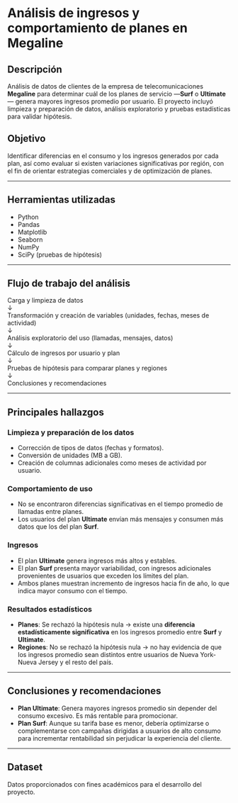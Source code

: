 # Análisis de ingresos y comportamiento de planes en Megaline

## Descripción
Análisis de datos de clientes de la empresa de telecomunicaciones **Megaline** para determinar cuál de los planes de servicio —**Surf** o **Ultimate**— genera mayores ingresos promedio por usuario. El proyecto incluyó limpieza y preparación de datos, análisis exploratorio y pruebas estadísticas para validar hipótesis.

## Objetivo
Identificar diferencias en el consumo y los ingresos generados por cada plan, así como evaluar si existen variaciones significativas por región, con el fin de orientar estrategias comerciales y de optimización de planes.

---

## Herramientas utilizadas
- Python
- Pandas
- Matplotlib
- Seaborn
- NumPy
- SciPy (pruebas de hipótesis)

---

## Flujo de trabajo del análisis

Carga y limpieza de datos <br>
↓ <br>
Transformación y creación de variables (unidades, fechas, meses de actividad)<br>
↓ <br>
Análisis exploratorio del uso (llamadas, mensajes, datos)<br>
↓ <br>
Cálculo de ingresos por usuario y plan<br>
↓ <br>
Pruebas de hipótesis para comparar planes y regiones<br>
↓ <br>
Conclusiones y recomendaciones 

---

## Principales hallazgos

### Limpieza y preparación de los datos
- Corrección de tipos de datos (fechas y formatos).
- Conversión de unidades (MB a GB).
- Creación de columnas adicionales como meses de actividad por usuario.

### Comportamiento de uso
- No se encontraron diferencias significativas en el tiempo promedio de llamadas entre planes.
- Los usuarios del plan **Ultimate** envían más mensajes y consumen más datos que los del plan **Surf**.

### Ingresos
- El plan **Ultimate** genera ingresos más altos y estables.
- El plan **Surf** presenta mayor variabilidad, con ingresos adicionales provenientes de usuarios que exceden los límites del plan.
- Ambos planes muestran incremento de ingresos hacia fin de año, lo que indica mayor consumo con el tiempo.

### Resultados estadísticos
- **Planes**: Se rechazó la hipótesis nula → existe una **diferencia estadísticamente significativa** en los ingresos promedio entre **Surf** y **Ultimate**.
- **Regiones**: No se rechazó la hipótesis nula → no hay evidencia de que los ingresos promedio sean distintos entre usuarios de Nueva York-Nueva Jersey y el resto del país.

---

## Conclusiones y recomendaciones
- **Plan Ultimate**: Genera mayores ingresos promedio sin depender del consumo excesivo. Es más rentable para promocionar.
- **Plan Surf**: Aunque su tarifa base es menor, debería optimizarse o complementarse con campañas dirigidas a usuarios de alto consumo para incrementar rentabilidad sin perjudicar la experiencia del cliente.

---

## Dataset
Datos proporcionados con fines académicos para el desarrollo del proyecto.

